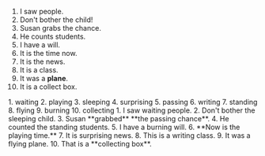 1. I saw people.
2. Don't bother the child!
3. Susan grabs the chance.
4. He counts students.
5. I have a will.
6. It is the time now.
7. It is the news.
8. It is a class.
9. It was a **plane**.
10. It is a collect box.
</hr>
1. waiting
2. playing
3. sleeping
4. surprising
5. passing
6. writing
7. standing
8. flying
9. burning
10. collecting
</hr>
1. I saw waiting people.
2. Don't bother the sleeping child.
3. Susan **grabbed** **the passing chance**.
4. He counted the standing students.
5. I have a burning will.
6. **Now is the playing time.**
7. It is surprising news.
8. This is a writing class.
9. It was a flying plane.
10. That is a **collecting box**.
